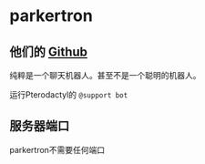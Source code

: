 # parkertron

## 他们的 [Github](https://github.com/parkervcp/parkertron)

纯粹是一个聊天机器人。甚至不是一个聪明的机器人。

运行Pterodactyl的 `@support bot`

## 服务器端口

parkertron不需要任何端口 